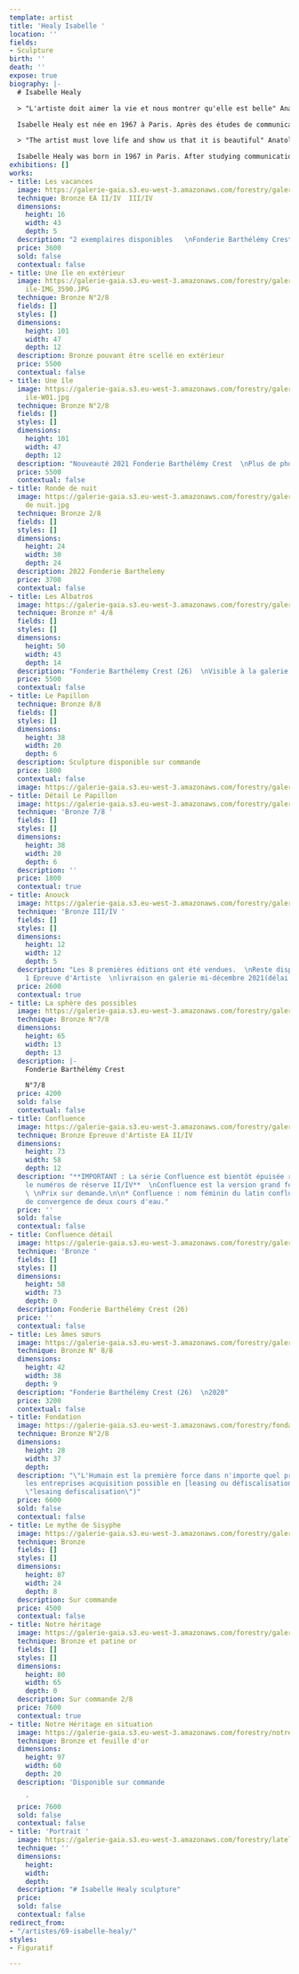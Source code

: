 ```yaml
---
template: artist
title: 'Healy Isabelle '
location: ''
fields:
- Sculpture
birth: ''
death: ''
expose: true
biography: |-
  # Isabelle Healy

  > "L'artiste doit aimer la vie et nous montrer qu'elle est belle" Anatole France

  Isabelle Healy est née en 1967 à Paris. Après des études de communication à l’ESCOM Lyon, elle devient attachée de presse dans des maisons de luxe, puis décoratrice d’intérieur pour l’agence Sublim’Home. En parallèle, de 1990 à 1997 elle a suivi des cours de dessin et de peinture à St Étienne dans l’atelier de Madame Véran. Puis, l'artiste va changer d'enseignant afin de découvrir de nouvelles approches, et s'orientera vers son nouveau maître, Serge Tziganov. Arrivée alors à Lyon en 2005, elle s’oriente vers le modelage de la terre, de la cire, la technique du bronze, et la sculpture. Elle passera huit ans à suivre des cours chez un sculpteur lyonnais. Au gré de son parcours, Isabelle vide sa besace de tout ce qui fait battre son cœur. Isabelle exprime dans ses sculptures la Joie de Vivre, l’énergie, la vitalité, le mouvement, l’élan de Vie, la fraternité et la grâce. “L’artiste doit aimer la Vie et nous montrer qu’elle est belle" dit Anatole France. Les liens universels tels que l’amour, l’enfance, l’amitié, la famille sont autant de thèmes qui lui sont chers, de formidables sources d’inspiration. Les pièces deviennent ainsi élégantes, graciles, habitées d’émotions. La facture contemporaine donne cette liberté nécessaire. Elle pratique une représentation des sentiments humains et des moments partagés au fil du temps qui passe.

  > "The artist must love life and show us that it is beautiful" Anatole France

  Isabelle Healy was born in 1967 in Paris. After studying communication at ESCOM Lyon, she became a press agent for luxury houses, then an interior designer for the Sublim'Home agency. At the same time, from 1990 to 1997, she took drawing and painting classes in St Etienne in Madame Véran's workshop. Then, the artist changed teachers in order to discover new approaches, and turned to her new master, Serge Tziganov. Arriving in Lyon in 2005, she turned to clay modeling, wax, bronze technique, and sculpture. She spent eight years taking classes with a sculptor in Lyon. Along the way, Isabelle empties her bag of everything that makes her heart beat. Isabelle expresses in her sculptures the Joy of Living, energy, vitality, movement, the impulse of Life, fraternity and grace. "The artist must love Life and show us that it is beautiful" said Anatole France. Universal things such as love, childhood, friendship, family are all themes that are dear to her, formidable sources of inspiration. The pieces thus become elegant, graceful, inhabited by emotions. The contemporary style gives this necessary freedom. She practices a representation of human feelings and shared moments as time passes.
exhibitions: []
works:
- title: Les vacances
  image: https://galerie-gaia.s3.eu-west-3.amazonaws.com/forestry/galerie-gaia-isabelle-healy-les-vacances.jpg
  technique: Bronze EA II/IV  III/IV
  dimensions:
    height: 16
    width: 43
    depth: 5
  description: "2 exemplaires disponibles   \nFonderie Barthélémy Crest (26)"
  price: 3600
  sold: false
  contextual: false
- title: Une île en extérieur
  image: https://galerie-gaia.s3.eu-west-3.amazonaws.com/forestry/galerie-gaia-isabelle-healy-une
    ile-IMG_3590.JPG
  technique: Bronze N°2/8
  fields: []
  styles: []
  dimensions:
    height: 101
    width: 47
    depth: 12
  description: Bronze pouvant être scellé en extérieur
  price: 5500
  contextual: false
- title: Une île
  image: https://galerie-gaia.s3.eu-west-3.amazonaws.com/forestry/galerie-gaia-isabelle-healy-une
    ile-W01.jpg
  technique: Bronze N°2/8
  fields: []
  styles: []
  dimensions:
    height: 101
    width: 47
    depth: 12
  description: "Nouveauté 2021 Fonderie Barthélémy Crest  \nPlus de photos sur demande"
  price: 5500
  contextual: false
- title: Ronde de nuit
  image: https://galerie-gaia.s3.eu-west-3.amazonaws.com/forestry/galerie-gaia-isabelle-healy-ronde
    de nuit.jpg
  technique: Bronze 2/8
  fields: []
  styles: []
  dimensions:
    height: 24
    width: 30
    depth: 24
  description: 2022 Fonderie Barthelemy
  price: 3700
  contextual: false
- title: Les Albatros
  image: https://galerie-gaia.s3.eu-west-3.amazonaws.com/forestry/galeriegaia_Healy_LesAlbatros_50x43x14.jpg
  technique: Bronze n° 4/8
  fields: []
  styles: []
  dimensions:
    height: 50
    width: 43
    depth: 14
  description: "Fonderie Barthélemy Crest (26)  \nVisible à la galerie "
  price: 5500
  contextual: false
- title: Le Papillon
  technique: Bronze 8/8
  fields: []
  styles: []
  dimensions:
    height: 38
    width: 20
    depth: 6
  description: Sculpture disponible sur commande
  price: 1800
  contextual: false
  image: https://galerie-gaia.s3.eu-west-3.amazonaws.com/forestry/galerie-gaia-isabelle-healy-papillon-face.JPG
- title: Détail Le Papillon
  image: https://galerie-gaia.s3.eu-west-3.amazonaws.com/forestry/galerie-gaia-LE_PAPILLON_©isabelle-healy-3.jpg
  technique: 'Bronze 7/8 '
  fields: []
  styles: []
  dimensions:
    height: 38
    width: 20
    depth: 6
  description: ''
  price: 1800
  contextual: true
- title: Anouck
  image: https://galerie-gaia.s3.eu-west-3.amazonaws.com/forestry/galerie-gaia-ANOUK_©isabelleheally.jpg
  technique: 'Bronze III/IV '
  fields: []
  styles: []
  dimensions:
    height: 12
    width: 12
    depth: 5
  description: "Les 8 premières éditions ont été vendues.  \nReste disponible seulement
    1 Epreuve d'Artiste  \nlivraison en galerie mi-décembre 2021(délai du fondeur)"
  price: 2600
  contextual: true
- title: La sphère des possibles
  image: https://galerie-gaia.s3.eu-west-3.amazonaws.com/forestry/galerie-gaia-isabelle-healy-sphere-des-possibles.jpg
  technique: Bronze N°7/8
  dimensions:
    height: 65
    width: 13
    depth: 13
  description: |-
    Fonderie Barthélémy Crest

    N°7/8
  price: 4200
  sold: false
  contextual: false
- title: Confluence
  image: https://galerie-gaia.s3.eu-west-3.amazonaws.com/forestry/galeriegaia_healy_confluence_73x58.jpg
  technique: Bronze Epreuve d'Artiste EA II/IV
  dimensions:
    height: 73
    width: 58
    depth: 12
  description: "**IMPORTANT : La série Confluence est bientôt épuisée reste disponible
    le numéros de réserve II/IV**  \nConfluence est la version grand format de L'Envolée.
    \ \nPrix sur demande.\n\n* Confluence : nom féminin du latin confluencia. Point
    de convergence de deux cours d'eau."
  price: ''
  sold: false
  contextual: false
- title: Confluence détail
  image: https://galerie-gaia.s3.eu-west-3.amazonaws.com/forestry/galerie-gaia-isabelle-healy-confluence.png
  technique: 'Bronze '
  fields: []
  styles: []
  dimensions:
    height: 58
    width: 73
    depth: 0
  description: Fonderie Barthélémy Crest (26)
  price: ''
  contextual: false
- title: Les âmes sœurs
  image: https://galerie-gaia.s3.eu-west-3.amazonaws.com/forestry/galerie-gaia-isabelle-healy-les-ames-soeurs-laterales-h.jpg
  technique: Bronze N° 8/8
  dimensions:
    height: 42
    width: 38
    depth: 9
  description: "Fonderie Barthélémy Crest (26)  \n2020"
  price: 3200
  contextual: false
- title: Fondation
  image: https://galerie-gaia.s3.eu-west-3.amazonaws.com/forestry/fondation.jpg
  technique: Bronze N°2/8
  dimensions:
    height: 28
    width: 37
    depth: 
  description: "\"L'Humain est la première force dans n'importe quel projet\"  \nPour
    les entreprises acquisition possible en [leasing ou défiscalisation](https://galeriegaia.fr/about/art-et-fiscalite/
    \"lesaing defiscalisation\")"
  price: 6600
  sold: false
  contextual: false
- title: Le mythe de Sisyphe
  image: https://galerie-gaia.s3.eu-west-3.amazonaws.com/forestry/galerie-gaia-isabelle-healy-myhte-sisyphe.png
  technique: Bronze
  fields: []
  styles: []
  dimensions:
    height: 87
    width: 24
    depth: 8
  description: Sur commande
  price: 4500
  contextual: false
- title: Notre héritage
  image: https://galerie-gaia.s3.eu-west-3.amazonaws.com/forestry/galerie-gaia-isabelle-healy-notre-heritage-seul.png
  technique: Bronze et patine or
  fields: []
  styles: []
  dimensions:
    height: 80
    width: 65
    depth: 0
  description: Sur commande 2/8
  price: 7600
  contextual: true
- title: Notre Héritage en situation
  image: https://galerie-gaia.s3.eu-west-3.amazonaws.com/forestry/notre-heritage.jpg
  technique: Bronze et feuille d'or
  dimensions:
    height: 97
    width: 60
    depth: 20
  description: 'Disponible sur commande

    '
  price: 7600
  sold: false
  contextual: false
- title: 'Portrait '
  image: https://galerie-gaia.s3.eu-west-3.amazonaws.com/forestry/latelier-a-la-croix-rousse-a-lyon.jpg
  technique: ''
  dimensions:
    height: 
    width: 
    depth: 
  description: "# Isabelle Healy sculpture"
  price: 
  sold: false
  contextual: false
redirect_from:
- "/artistes/69-isabelle-healy/"
styles:
- Figuratif

---
```

